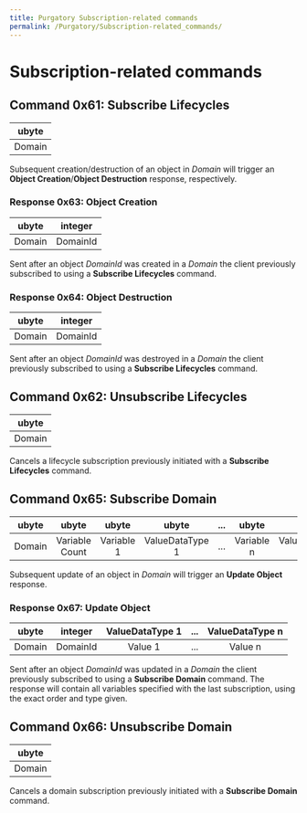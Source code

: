 ```yaml
---
title: Purgatory Subscription-related commands
permalink: /Purgatory/Subscription-related_commands/
---
```


# Subscription-related commands

## Command 0x61: Subscribe Lifecycles

| ubyte  |
| :----: |
| Domain |

Subsequent creation/destruction of an object in *Domain* will trigger an
**Object Creation**/**Object Destruction** response, respectively.

### Response 0x63: Object Creation

| ubyte  | integer  |
| :----: | :------: |
| Domain | DomainId |

Sent after an object *DomainId* was created in a *Domain* the client
previously subscribed to using a **Subscribe Lifecycles** command.

### Response 0x64: Object Destruction

| ubyte  | integer  |
| :----: | :------: |
| Domain | DomainId |

Sent after an object *DomainId* was destroyed in a *Domain* the client
previously subscribed to using a **Subscribe Lifecycles** command.

## Command 0x62: Unsubscribe Lifecycles

| ubyte  |
| :----: |
| Domain |

Cancels a lifecycle subscription previously initiated with a **Subscribe
Lifecycles** command.

## Command 0x65: Subscribe Domain

| ubyte  |     ubyte      |   ubyte    |      ubyte      | ... |   ubyte    |      ubyte      |
| :----: | :------------: | :--------: | :-------------: | :-: | :--------: | :-------------: |
| Domain | Variable Count | Variable 1 | ValueDataType 1 | ... | Variable n | ValueDataType n |

Subsequent update of an object in *Domain* will trigger an **Update
Object** response.

### Response 0x67: Update Object

| ubyte  | integer  | ValueDataType 1 | ... | ValueDataType n |
| :----: | :------: | :-------------: | :-: | :-------------: |
| Domain | DomainId |     Value 1     | ... |     Value n     |

Sent after an object *DomainId* was updated in a *Domain* the client
previously subscribed to using a **Subscribe Domain** command. The
response will contain all variables specified with the last
subscription, using the exact order and type given.

## Command 0x66: Unsubscribe Domain

| ubyte  |
| :----: |
| Domain |

Cancels a domain subscription previously initiated with a **Subscribe
Domain** command.